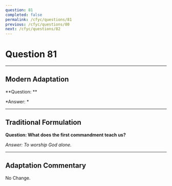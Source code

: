 ```yaml
---
question: 81
completed: false
permalink: /cfyc/questions/81
previous: /cfyc/questions/80
next: /cfyc/questions/82
---
```

# Question 81

---
## Modern Adaptation
**Question: **

*Answer: *

---
## Traditional Formulation
**Question: What does the first commandment teach us?**

*Answer: To worship God alone.*

---
## Adaptation Commentary
No Change.
